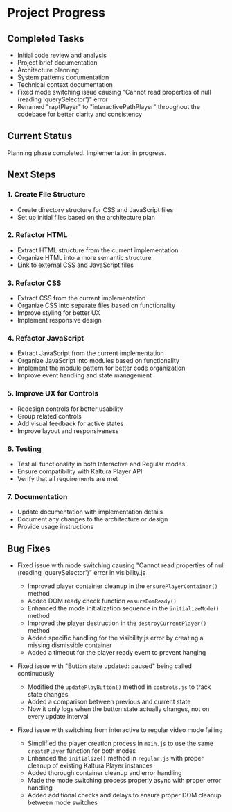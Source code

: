 # Project Progress

## Completed Tasks
- Initial code review and analysis
- Project brief documentation
- Architecture planning
- System patterns documentation
- Technical context documentation
- Fixed mode switching issue causing "Cannot read properties of null (reading 'querySelector')" error
- Renamed "raptPlayer" to "interactivePathPlayer" throughout the codebase for better clarity and consistency

## Current Status
Planning phase completed. Implementation in progress.

## Next Steps

### 1. Create File Structure
- Create directory structure for CSS and JavaScript files
- Set up initial files based on the architecture plan

### 2. Refactor HTML
- Extract HTML structure from the current implementation
- Organize HTML into a more semantic structure
- Link to external CSS and JavaScript files

### 3. Refactor CSS
- Extract CSS from the current implementation
- Organize CSS into separate files based on functionality
- Improve styling for better UX
- Implement responsive design

### 4. Refactor JavaScript
- Extract JavaScript from the current implementation
- Organize JavaScript into modules based on functionality
- Implement the module pattern for better code organization
- Improve event handling and state management

### 5. Improve UX for Controls
- Redesign controls for better usability
- Group related controls
- Add visual feedback for active states
- Improve layout and responsiveness

### 6. Testing
- Test all functionality in both Interactive and Regular modes
- Ensure compatibility with Kaltura Player API
- Verify that all requirements are met

### 7. Documentation
- Update documentation with implementation details
- Document any changes to the architecture or design
- Provide usage instructions

## Bug Fixes
- Fixed issue with mode switching causing "Cannot read properties of null (reading 'querySelector')" error in visibility.js
  - Improved player container cleanup in the `ensurePlayerContainer()` method
  - Added DOM ready check function `ensureDomReady()`
  - Enhanced the mode initialization sequence in the `initializeMode()` method
  - Improved the player destruction in the `destroyCurrentPlayer()` method
  - Added specific handling for the visibility.js error by creating a missing dismissible container
  - Added a timeout for the player ready event to prevent hanging

- Fixed issue with "Button state updated: paused" being called continuously
  - Modified the `updatePlayButton()` method in `controls.js` to track state changes
  - Added a comparison between previous and current state
  - Now it only logs when the button state actually changes, not on every update interval

- Fixed issue with switching from interactive to regular video mode failing
  - Simplified the player creation process in `main.js` to use the same `createPlayer` function for both modes
  - Enhanced the `initialize()` method in `regular.js` with proper cleanup of existing Kaltura Player instances
  - Added thorough container cleanup and error handling
  - Made the mode switching process properly async with proper error handling
  - Added additional checks and delays to ensure proper DOM cleanup between mode switches